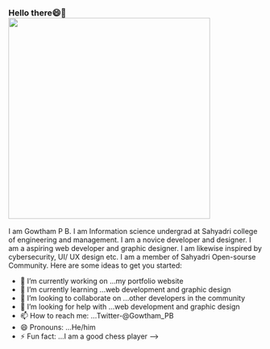 ### Hello there😄👋 <div></div><div><img src="https://www.bing.com/th/id/OGC.3ccff8c4b2443d93811eac9b2fd56f11?pid=1.7&rurl=https%3a%2f%2fmedia.giphy.com%2fmedia%2fzjMzwz24dr368%2fgiphy.gif&ehk=PTTrBX3t6IJUwwSv2s4KJfji%2ff3a4Qrtmxyh3O7oxkY%3d" width="400px"></div>

<!--
**Gowtham-P-B/Gowtham-P-B** is a ✨ _special_ ✨ repository because its `README.md` (this file) appears on your GitHub profile.-->

I am Gowtham P B. I am Information science undergrad at Sahyadri college of engineering and management. I am a novice developer and designer. I am a aspiring web developer and graphic designer. I am likewise inspired by cybersecurity, UI/ UX design etc. I am a member of Sahyadri Open-sourse Community.
Here are some ideas to get you started:

- 🔭 I’m currently working on ...my portfolio website
- 🌱 I’m currently learning ...web development and graphic design
- 👯 I’m looking to collaborate on ...other developers in the community
- 🤔 I’m looking for help with ...web development and graphic design
- 📫 How to reach me: ...Twitter-@Gowtham_PB
- 😄 Pronouns: ...He/him
- ⚡ Fun fact: ...I am a good chess player
-->
